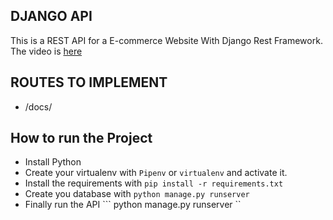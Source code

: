 ## DJANGO API
This is a REST API for a E-commerce Website With Django Rest Framework. The video is 
[here](https://www.youtube.com/watch?v=Yg5zkd9nm6w&t=723s&ab_channel=freeCodeCamp.org)


## ROUTES TO IMPLEMENT
- /docs/

## How to run the Project
- Install Python
- Create your virtualenv with `Pipenv` or `virtualenv` and activate it.
- Install the requirements with ``` pip install -r requirements.txt ```
- Create you database with `python manage.py runserver` 
- Finally run the API 
``` python manage.py runserver ``
